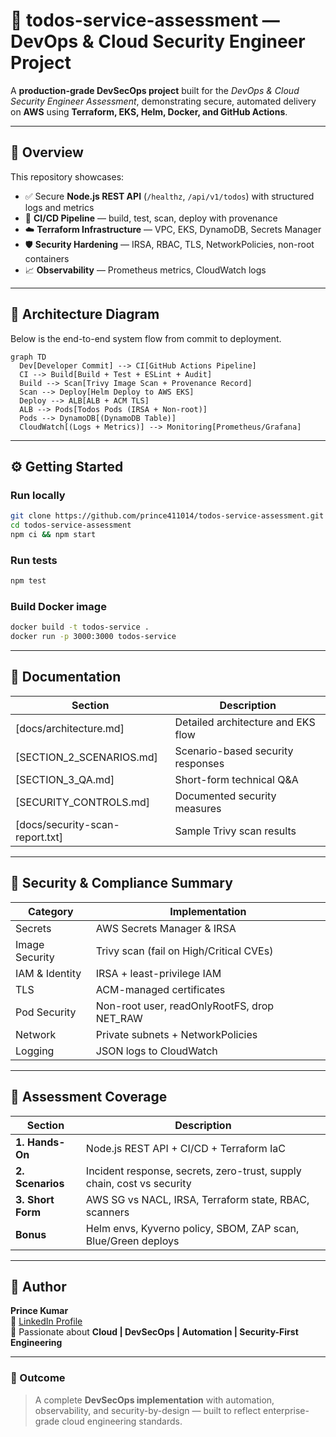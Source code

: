 # 🚀 todos-service-assessment — DevOps & Cloud Security Engineer Project

A **production-grade DevSecOps project** built for the *DevOps & Cloud Security Engineer Assessment*, demonstrating secure, automated delivery on **AWS** using **Terraform, EKS, Helm, Docker, and GitHub Actions**.

---

## 🧩 Overview
This repository showcases:
- ✅ Secure **Node.js REST API** (`/healthz`, `/api/v1/todos`) with structured logs and metrics
- 🧠 **CI/CD Pipeline** — build, test, scan, deploy with provenance
- ☁️ **Terraform Infrastructure** — VPC, EKS, DynamoDB, Secrets Manager
- 🛡️ **Security Hardening** — IRSA, RBAC, TLS, NetworkPolicies, non-root containers
- 📈 **Observability** — Prometheus metrics, CloudWatch logs

---

## 🧱 Architecture Diagram
Below is the end-to-end system flow from commit to deployment.

```mermaid
graph TD
  Dev[Developer Commit] --> CI[GitHub Actions Pipeline]
  CI --> Build[Build + Test + ESLint + Audit]
  Build --> Scan[Trivy Image Scan + Provenance Record]
  Scan --> Deploy[Helm Deploy to AWS EKS]
  Deploy --> ALB[ALB + ACM TLS]
  ALB --> Pods[Todos Pods (IRSA + Non-root)]
  Pods --> DynamoDB[(DynamoDB Table)]
  CloudWatch[(Logs + Metrics)] --> Monitoring[Prometheus/Grafana]
```

---

## ⚙️ Getting Started

### Run locally
```bash
git clone https://github.com/prince411014/todos-service-assessment.git
cd todos-service-assessment
npm ci && npm start
```


### Run tests
```bash
npm test
```

### Build Docker image
```bash
docker build -t todos-service .
docker run -p 3000:3000 todos-service
```

---

## 🧰 Documentation
| Section | Description |
|----------|--------------|
| [docs/architecture.md] | Detailed architecture and EKS flow |
| [SECTION_2_SCENARIOS.md] | Scenario-based security responses |
| [SECTION_3_QA.md] | Short-form technical Q&A |
| [SECURITY_CONTROLS.md] | Documented security measures |
| [docs/security-scan-report.txt] | Sample Trivy scan results |

---

## 🧮 Security & Compliance Summary

| Category | Implementation |
|-----------|----------------|
| Secrets | AWS Secrets Manager & IRSA |
| Image Security | Trivy scan (fail on High/Critical CVEs) |
| IAM & Identity | IRSA + least-privilege IAM |
| TLS | ACM-managed certificates |
| Pod Security | Non-root user, readOnlyRootFS, drop NET_RAW |
| Network | Private subnets + NetworkPolicies |
| Logging | JSON logs to CloudWatch |

---

## 🧠 Assessment Coverage

| Section | Description |
|----------|--------------|
| **1. Hands-On** | Node.js REST API + CI/CD + Terraform IaC |
| **2. Scenarios** | Incident response, secrets, zero-trust, supply chain, cost vs security |
| **3. Short Form** | AWS SG vs NACL, IRSA, Terraform state, RBAC, scanners |
| **Bonus** | Helm envs, Kyverno policy, SBOM, ZAP scan, Blue/Green deploys |

---

## 👤 Author
**Prince Kumar**  
🔗 [LinkedIn Profile](https://www.linkedin.com/in/prince-kumar-9084a3145)  
💬 Passionate about **Cloud | DevSecOps | Automation | Security-First Engineering**

---

### 🏁 Outcome
> A complete **DevSecOps implementation** with automation, observability, and security-by-design — built to reflect enterprise-grade cloud engineering standards.
